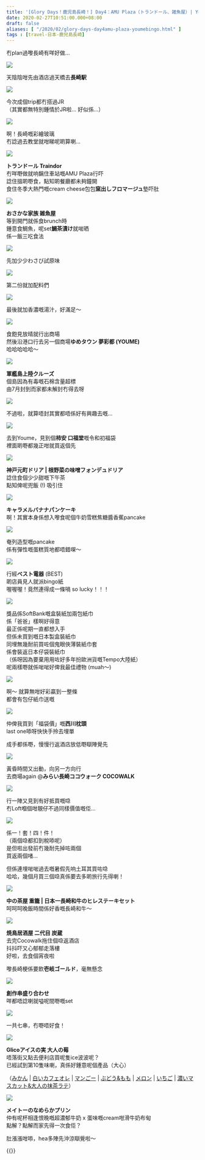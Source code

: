 ```yaml
---
title: '[Glory Days！鹿児島長崎！] Day4：AMU Plaza（トランドール、雑魚屋）| Youme（福袋、神戸元町ドリア、BINGO）| Cocowalk（中の茶屋 重籠）| 炭蔵'
date: 2020-02-27T10:51:00.000+08:00
draft: false
aliases: [ "/2020/02/glory-days-day4amu-plaza-youmebingo.html" ]
tags : [travel-日本-鹿兒島長崎]
---
```


冇plan過嚟長崎有咩好做...  

![](https://nde00a.ch.files.1drv.com/y4mwfftyS6CbBxM911VgvofLni5-2q2s8hxIV1rLwDY5H0HwuYChFZucpZORPFVhErJK4RE95ES1ExQF1RsKsYiH1XtFL2MsGQYeTRuBenqcKfpvi7ljF3U1xFLE77heLt94_ITVg1LFcJDxsTvf95OF6TSaCgrl9XUEtVuLE9YlK4xrhSSTDWABSfWCqsMx8HzgMCIMJvN-cdyk7MrXSMz2A?width=660&height=371&cropmode=none)

天陰陰咁先由酒店過天橋去**長崎駅**  

![](https://ndez0a.ch.files.1drv.com/y4m_aNGdrkuFFSWuRL2OU_sfUQNXVISYcgN_mVnPrhxqFQS1KzaGc_4JF8iZxhDwz4ddLa7362undLnm7yHR5wYYWiUONRPZILUiW2GkZGGWy3G5uD3LBMD9fqhaiAbby1CBV14vydtFZSahvtiacpZU7FzLIhbfAV5jWzeDWQRwz4govh7XM3lbO1d-MmMs9bVzMM_9dzTA9z208Fxja0DAA?width=660&height=371&cropmode=none)

今次成個trip都冇搭過JR  
（其實都無特別鍾情於JR啦... 好似係...）  

![](https://m9e30a.ch.files.1drv.com/y4m6_bbHFAARBO5gQcRCcrSWUQ8vfnsRqwL2QZSGBt87PXybL2OS8vLXfTWnKR2EtzsBvRWIxQ53lv38tPzViAW1a0U9Z5XkeH_ZgXKLcBwaKIrDoIUOgrQ7Au6NbgtkU6ViZs69Ix7ZEjvBBT351piRehSsfT0pqBwyhPMXR6LMY39LtR1hVkX4lpVwpPvWZspQ3tfD3t4OytBkoDAVexS9A?width=660&height=371&cropmode=none)

啊！長崎嘅彩繪玻璃  
冇諗過去教堂就咁睇呢啲算喇...  

![](https://ndeu0a.ch.files.1drv.com/y4mqgV8_d1HUd2F-S7k_3jvCyFstG23V4_gLT1N3evH_nXpxaRUHycmx7cddb-7UIJ8GNR_1kcWgkxwFjARzza84TT5zdEzI8gbjilsGdBJtarlR3MMe5d1MUGPA9VdILC9zTdmPUGmEwqqLOlzb3jhCCRRLlXPMfbVk8HWPWWetHxKMyhNPO1TRoiBDnws0k1NOgf_tdY5Z9NyRfqyQqDoNQ?width=660&height=371&cropmode=none)

**トランドール Traindor**  
冇咩嘢做就响黐住車站嘅AMU Plaza行吓  
諗住搵啲嘢食，點知啲餐廳都未夠鐘開  
食住冬季大熱門嘅cream cheese包包**窯出しフロマージュ**墊吓肚  

![](https://nney0a.ch.files.1drv.com/y4mo0NBZD0HbZBUgjZe3TKce9YsXmI3i8nf_U2kShsUHX4iRDg19RxXz-unRoDSw5459r6ayKd2Y7D0Zp-6ACORkCUbBRhgjtKvDZNcdAZTtSjlZX9BK2XnBRmocz93b6w57Nu8Aq62Tfp2mqrEX3WJThiY0Bj-9tps3ikyuVvem29QXqHyPRtEqgO-azbAcp1PaYBEIaNk0_l-XovPy-wg_g?width=660&height=371&cropmode=none)

**おさかな家族 雑魚屋**  
等到開門就係食brunch時  
鍾意食鯛魚，呢set**鯛茶漬け**就啱晒  
係一飯三吃食法  

![](https://nnez0a.ch.files.1drv.com/y4mkHaYxkGyOd0chybL-crvDkvUgl7Ixo3ZqzKws4jq69WihsybIIkZLcS_eb7m_utBRiQd8ohAXr1g6zZle_7Yl_yZeLiNNzjyR53Wrde6fvVTIy1uJhhi7LFOdaDbJYebcoXXTw7A4Snu_chHua0FrDJXq3BgQfXDHZGhm3Qzcsyq-Gy62QsINFxwM4Y2LHrjBP9S8ZMyvM0OOfnoB21o9A?width=660&height=371&cropmode=none)

先加少少わさび試原味  

![](https://nneu0a.ch.files.1drv.com/y4myObgKlg-bO8IYoQJcpNF0Pw-gCopxlUNacxrzqSXProAHN7nmdbkffZ4JmQxV7eYICfEZRk7hK48AA79X3ZWykWQSekvg5VfLNs7163LReDEHHMB67uDHBfVJPBOKssb7nFqYNw8oA1zB6EM4WE9xRy3mcRgs-FT4CKyXG4jod1IoyNgx1HgUjPXHo5C09c7VfiT7sVmjLo0i0ltIeKDfw?width=660&height=371&cropmode=none)

第二份就加配料們  

![](https://nnet0a.ch.files.1drv.com/y4mShR-qTxB_80ZM3gkYiSWtjIbcDd4JfvTNDSbyldj3XvuPJFxVgxgDKBF8153dn84zC1WUJldQ5RDvUzuoCdNPyhBZ9sJvwBBHJWEO5-Tu737IU5_xn9QrA4pAFjH95oJ3JhpgWc84GrEA6NGDfDXW-pfioCxCL2mwMl6AXYJpflQIHhw_W29b3soZ_CpT0eW-QKpBJVtL3aONORIG85TpA?width=660&height=371&cropmode=none)

最後就加香濃嘅湯汁，好滿足～  

![](https://m9e00a.ch.files.1drv.com/y4mIdawWKEZgTkiDKX9Ygm4LU4u3BVzj5zhtE2aj71jhEwcbGjUWplZfCRzJi8zkVLga1QM1JWRQS9yPP6InAkXqWLF7N6T5onvC3sTiXJZG0w8nFIyOcG_w0xPV-nT9S_A3YduZgDY3KN0U4W_bdVa0rC9u4w55pCTTfqZ2gHLIMTbmHFCvHC0YBhpX3LO2sJodsjFISFWNF6KmjMw5vsq9g?width=660&height=371&cropmode=none)

食飽見放晴就行出商場  
然後沿港口行去另一個商場**ゆめタウン 夢彩都 (YOUME)**  
哈哈哈哈哈～  

![](https://m9eu0a.ch.files.1drv.com/y4mAF709kjWpm68TJWnMrsvxvJmF4d1OM7erOlt7Km3x-7GK_cK025ipKo3MmFNXqVRnTRW-XH6QtkXNOtshAfX7-TojlO2Q7d4XQD6clTIDR1Iv2PTDF-6Z_gR_015z20olZAGn3IPJlj4w-XB3lONTRZhtvQIZ0p4GBhGut_sqAvaR2Iy_mqO3teKyujAvQpWPdG4Xw_-UR20emTXDdKUWA?width=660&height=371&cropmode=none)

**軍艦島上陸クルーズ**  
個島因為有毒嘅石棉含量超標  
由7月封到而家都未解封冇得去呀  

![](https://m9ew0a.ch.files.1drv.com/y4m8DKZxveeicOOYDW6DcwHNXCqTkm9hgsrJNaq0AKlUkaP3FUgbcf66hYRls5kwrd13pQSh5gQsSTc0zdEn8xsLDaK8ynx2nszk7lVWjrJK8sWX_H3UaMjCCr85NWoSODQBCwsvfh75ouByHbqZmAvwDzTZEygKNOAcjrr-ZHEBkUxLTmKMT9IE04FHu54R9Fq55HOsttGX6wryi9DwZXyrw?width=660&height=371&cropmode=none)

不過啦，就算唔封其實都唔係好有興趣去嘅...  

![](https://mte30a.ch.files.1drv.com/y4mtV3qTDeETubkVoC9Bb8cRDMrEit2-_EtSM1UlubOPznylB3uOIXdSHFh2scaq-AZhELC7cuHjnDlTVQaLmAF95Qwv9cp3NhKkExq-_BO-_AbhM4x81TOCeInexUZ3gG5YuS53PJk6qwFfLhekr7WdbVH-HpraKNqCAwqNU-GaDDqaUCqLwlD0Zecm7CDgsoGiOnOgaWYlumPCeMFhA1NWA?width=660&height=371&cropmode=none)

去到Youme，見到個**柿安 口福堂**嘅令和初福袋  
裡面啲嘢都幾正咁就買返個先  

![](https://mte00a.ch.files.1drv.com/y4mt9loKDthjrQFoOtt-bXfikmrRTZGjwtgRlAgVD84Yk9MWdQsG2muuOjn5H3QyUDaZWml1Fg31qGI61W_R7K6OlEI4GrRC-iDYA7YETFn9bNQf6SE6N_zRgAIBXdS1IQtqbNMuQWADHbONzIcadH0SPzIXqogHm4uaTu-AgTX6r8lHrpBAdbA0pm_LnV2ZAAcuVzXpAUY8NCCqSvJFMbC_g?width=660&height=371&cropmode=none)

**神戸元町ドリア | 根野菜の味噌フォンデュドリア**  
諗住食個少少甜嘅下午茶  
點知俾呢兜飯 (!) 吸引住  

![](https://mtew0a.ch.files.1drv.com/y4mBGxORV6UQbEkSGelaulVg0EbUhkl9oKqwgV_IfxW1ZVurZKUgkOaOvIzlts42ZskcX5fqrJtoYFRPXHUGqfBV07LUQimjjvdFbDm1B_PPwJsOevVAGzjMypR5s7FtalEry9w6Y6G_trjSKaVgUwDmgil3LxVzRW-Py3d0oAxEemRGQmNtwVmcKeMCimOQF3IrxxZlaHwAO1TDfNYcFmdcQ?width=1173&height=660&cropmode=none)

**キャラメルバナナパンケーキ**  
啊！其實本身係想入嚟食呢個牛奶雪糕焦糖醬香蕉pancake  

![](https://ode40a.ch.files.1drv.com/y4m-OPpWHUA7glQ1W1VpJ734Kl08WMmyf-30SqYgdekt2UzuAboz6eairmx3zvjP4aWZB8ZPidgkqpGXhuuVPcyHz0imW8ECj0ZmdoNM5poZKlEGjOwckiveItTjavJYi0nsNzviPTTti5BGf1Sb9FYnoVAug1WTWWc8pe1jSYbm3P1xi-bc5rfogIqf0W_8CPxJxVA_ItykKaIHh1Q46MkDQ?width=660&height=371&cropmode=none)

奄列造型嘅pancake  
係有彈性嘅蛋糕質地都唔錯㗎～  

![](https://odey0a.ch.files.1drv.com/y4mgGUD0rsoEC8Ai3XM3WevxCLyCAKHJ8RswRrlm30fUQ8_bvfIc0VUuHt6dmdKpaAy6xB2v7fMFpdRz3y21ZIZSJXLxwiIswslp4OPl1t0yPSedQSaKsGqT5669LRrzSPdQ89hqCcO4OaEsssZAAhCgvTkqabSfPAQvOMcFK6O3112EP4hZ07qrk5SnDQ5JJ-qi7YhU1cF0GPqsTAA8xcoqQ?width=660&height=371&cropmode=none)

行經**ベスト電器** (BEST)  
啲店員見人就派bingo紙  
喔喔喔！竟然連得成一條喎 so lucky！！！  

![](https://odex0a.ch.files.1drv.com/y4mrxuXPEUwfvjZ9RVXKdU6kfam_Kf4RC0GLYyScqoApVZ-vfVgWlTna1TU72t3AtqG1Zi4l7BgiLWhpb5wOUzOufuHb9Y8wF8jP2YP8PopMpW-BQj1TY53y0Y6dcFJWKQObnihwpTVNOhHZkfFj9ICBt1P3HwT49sWkb1831fJVExTVyQI7as7XD1_TKSeRixGpCv3JhsVqCnRKNXF3hLLGQ?width=660&height=371&cropmode=none)

獎品係SoftBank嘅盒裝紙加兩包紙巾  
係「爸爸」樣啊好得意  
最正係呢期一直都想入手  
但係未買到嘅日本製盒裝紙巾  
同埋無幾耐前買咗個鬼眼俠薄裝紙巾套  
係會裝返日本仔袋裝紙巾  
（係呀因為要棄用用咗好多年扮歐洲貨嘅Tempo大陸紙）  
呢兩樣嘢就係啱啱好俾我最佳禮物 (muah～)  

![](https://ode00a.ch.files.1drv.com/y4mj68HtC9HyuOiZZ-OQBnnagw0PgaWBOisM88bHcU1hF91unIF4MiWN_4NVQ9ym6cIE61SbeGh4l2Coq4SdByF5Qn-ba5fsCBYOv38LY5jWmcUDbTL2tu_Tm52AtY0-Jlacb2L11RSAvNKMnXLelQw5ByWuBGuwY-LYmQMJocay42n9A78hbzG1q4d33Sffnk-gIeDc0W-giI2uPmnBgGS0g?width=660&height=371&cropmode=none)

啊～ 就算無咁好彩贏到一整條  
都會有包仔紙巾送嘅  

![](https://odez0a.ch.files.1drv.com/y4mLfUhiqYsDUKeALdBqiuZyiJFOmjZaX6MAYxUVxThmUSqqxVyKS0Cwwm72gD9U2AIcTUROGvISKjaVv5mEri9DmgrbpaLwiWAMSsx7NtkGb58p9TrusYI5qose6QueKeAMUKrEPvyORUluxYCQoq0X5HkpiS0SujWsDgr2SBXfWWaBXY5_snt19cxXlxhlnRTowrBRtS_MdbcbwPJ6hcuxA?width=660&height=371&cropmode=none)

仲俾我買到「福袋價」嘅**西川枕頭**  
last one㖭呀快快手拎去埋單  
  
成手都係嘢，慢慢行返酒店放低嘢瞓陣覺先  

![](https://odet0a.ch.files.1drv.com/y4mgCA_nbhElUpYuPrmMXlOHAgFMfbK0Rlksg_vnTgHbG04kUOx0N6BAp3l7kDDDUfNSABxH4HUQcspUZYVNipt6RfNgLQY-b4p-Dfhr9tJp2GIFdppVu3WnAmez324AEbQs4-O3IXBcnycojdooiv7XFU6F8Hr_S-YdaEShUL0BzH16Bl_r9RgYMtIIjVeQriT7YB4L3cxgeu94-ys7GXjIA?width=660&height=371&cropmode=none)

黃昏時間又出動，向另一方向行  
去商場again @**みらい長崎ココウォーク COCOWALK**  

![](https://odew0a.ch.files.1drv.com/y4mFX0HpBDKxnKAnj8sFdudbhaug6RujxWqq-PLMiWthD7iCXLiGCN2JasONRUDTOisPoUDHbJNc2U-d3kCQ385tYz8mEpeDIjTMG_JeBNaR6sJEAVlJ5KS8xakdKikn2IgvujUlvTljIPRiA6zeAOGZhiMcY2d2ZppBjuL2HpwmRrkreoflHNwUkiIk7bZLxAhOZmPoqU2TUlWNRqCh7UvTw?width=371&height=660&cropmode=none)

行一陣又見到有好抵買嘅喼  
冇Loft嗰個咁靚仔不過同樣價值嘅佢...  

![](https://ltev0a.ch.files.1drv.com/y4m8dF4cbcbZUi144N-rqA1lSbpF-5C4GZp7Rrg0KQand-HTUOcljtUcOT6n10gFFLD0oVL0MMQEDJluudYrw6lWUE8tbrRC5yH8jqZ28GB_J9_rTaKYYZliX2hBHmN3TG7rmOEHmZ434UckMUZfK4-HeAIJQ9jGIvSFNXTwNK0kyOGb4jT2skaebWqS0qiOXUkeF_B--QviaEpaFIjmI0Bcg?width=1173&height=660&cropmode=none)

係一！套！四！件！  
（兩個喼都扣到稅㖭呢）  
是但啦出發前冇幾耐先掉咗兩個  
買返兩個啫...  
  
但係連埋啱啱過去嘅暑假先响土耳其買咗喼  
哈哈，幾個月買三個喼真係要去多啲旅行先得喇！  

![](https://nde30a.ch.files.1drv.com/y4m8lt5ONUGjh-aXiRdZK8L6mUDEqqPrdTKHjJ1Vhio0nj1aPakziDMUommj_wmEoXP80iZ4TDFhsbqHsVaX3R4U0UwhMXhH8EzMmwDSH6TPk5QuV6yC3BJ3q-qR4fIBVnHPGEZS6S5ru_rCorSaZz3fLqX5uwFp8iuyT1XiAY_ruwESoyT5RgE-Sp6IbjbsltFnOt9Y6diwsEha0-Hx6Ay4A?width=660&height=371&cropmode=none)

**中の茶屋 重籠 | 日本一長崎和牛のヒレステーキセット**  
呵呵呵晚飯時間係好香嘅長崎和牛～  

![](https://ntfecg.ch.files.1drv.com/y4m05kq56Q3HlO26l5ocu5JleDgAUlV7lCOwo1mWbOTjchbstsSjdQBZgy2JzNuuoaqztSJNgHByYZk6t8YjLp0ZpnfST4Pe-5vTaQg7o9C13upMcTvg4ysyy-a18jmovcMTbyYDlVTvIxU_7k4iTqFJ5vRmeFeeBgtpp9GleDnD_ecfIiSRW7vllq1KIdfif_JEhjOAmYHbxe_VYHOpHKYVQ?width=660&height=371&cropmode=none)

**焼鳥居酒屋 二代目 炭蔵**  
去完Cocowalk拖住個喼返酒店  
抖抖吓又心郁郁走落樓  
好啦，去食個宵夜啦  
  
嚟長崎梗係要飲**壱岐ゴールド**，毫無懸念  

![](https://l9ex0a.ch.files.1drv.com/y4mCSiCCHeM76UJ750gDjEnWm3mJF1oxqd7II9-78i5KOhKK9GG8tWxJ-NOyvPEGKP49C-LEloo0imXxKVxjKy4tzkWOiklkKgSfO4SUn6K3fmtLaRQUN2qNKWcy9chfTajcUDmfyAdfYo8yQf7lePPORdF2Jq3hlCsTxRZnq2YzyhN92VG5SO5l8_f0Ech-_0ncaR2TOKzkR8amJyEOAHTxA?width=660&height=371&cropmode=none)

**創作串盛り合わせ**  
咩都唔諗喇就嗌呢間嘢嘅set  

![](https://l9ew0a.ch.files.1drv.com/y4mRoTOk99LSXNHLNZDvpFRZAQ_sITP05Ge79mK6FF0PAnXtSx0xeTONuO6gezkDWRp01wOksWuxA-ZKxZfkXmTAsehXga1jhA_8_OC9hx_LaDnz5EKKAReDew_wSE5_NYDjE2AM0yGq_gUFhK4yiyF-n_ztzRZjwLKUN18SSeSC0TMQ6-S0BaXHuBwCXCOROL_isVxJhhZcsE-N8dGxfpHHQ?width=660&height=371&cropmode=none)

一共七串，冇嘢唔好食！  

![](https://ltex0a.ch.files.1drv.com/y4mI67ERnNzf9V1dilwW7z-xudp1jfxlJDi-sTRESZwKqTVK97B_Db1c5vo0pYoh5AVSxJmoR2e-4Z4MAUMgrsFKERoPU_gAJyjZRU7sAeYN1cmFn8bFQ2zQcMDYXxBk_tZDTiDV1_I_1Kpd1W6htUIh9K1zIhBWvGomZjU9nfLDIzizT9LxAUR9GyG6eUq8SckDix9YqlF80ZrLq-I0kHE8g?width=660&height=371&cropmode=none)

**Glicoアイスの実 大人の莓**  
唔落街又點去便利店買呢隻ice波波呢？  
已經試到第10隻味喇，真係好鍾意呢個產品（大心）  

（[みかん](https://www.hidie.net/2017/02/happy-days-day-4_10.html) | [白いカフェオレ](https://www.hidie.net/2017/03/happy-days-day-5_9.html) | [マンごー](https://www.hidie.net/2017/09/day3.html) | [ぶどう&もも](https://www.hidie.net/2017/10/day5.html) | [メロン](https://www.hidie.net/2019/07/day3.html) | [いちご](https://www.hidie.net/2020/01/day1.html) | [濃いマスカット&大人の抹茶ラテ](https://www.hidie.net/2020/02/day5.html)）

![](https://lte30a.ch.files.1drv.com/y4miNY2If90_L8SdeEr_8IGadB_-oitJq_1IAJNAs0tK18LObs8g8DwEBaWB8_YRFJQJvIrhGq4dW43IWKhwXPBDx3RQa5cPbQhFSjqGs7ZY7lWJuwzW3cfE__vSV1ZAd3F0G5es1LOTOoFpeF0DZ6N639yx8YluKtd_NYuf3H1pUwBThBS6uZmLhuYEzNejF9A0Lwqi_y6H9FiB6L6riUOUA)

  
**メイトーのなめらかプリン**  
仲有呢杯相逢恨晚嘅超濃郁牛奶 x 蛋味嘅cream咁滑牛奶布甸  
點解？點解而家先得一次食佢？  
  
  
肚漲漲咁㖭，hea多陣先沖涼瞓覺啦～  
  
{{<kojngs>}}
